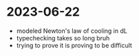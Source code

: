 # 2023-06-22

- modeled Newton's law of cooling in dL
- typechecking takes so long bruh
- trying to prove it is proving to be difficult

